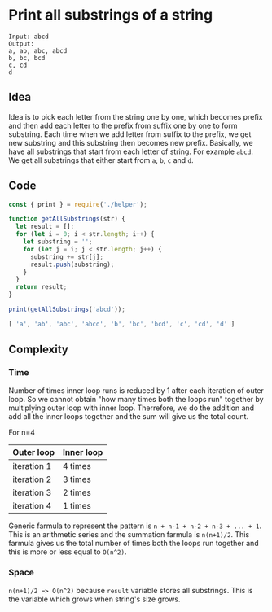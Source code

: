 # Print all substrings of a string

```
Input: abcd
Output:
a, ab, abc, abcd
b, bc, bcd
c, cd
d
```

## Idea

Idea is to pick each letter from the string one by one, which becomes prefix and then add each letter to the prefix from suffix one by one to form substring. Each time when we add letter from suffix to the prefix, we get new substring and this substring then becomes new prefix. Basically, we have all substrings that start from each letter of string. For example `abcd`. We get all substrings that either start from `a`, `b`, `c` and `d`.

## Code

```javascript
const { print } = require('./helper');

function getAllSubstrings(str) {
  let result = [];
  for (let i = 0; i < str.length; i++) {
    let substring = '';
    for (let j = i; j < str.length; j++) {
      substring += str[j];
      result.push(substring);
    }
  }
  return result;
}

print(getAllSubstrings('abcd'));
```

```javascript
[ 'a', 'ab', 'abc', 'abcd', 'b', 'bc', 'bcd', 'c', 'cd', 'd' ]
```

## Complexity

### Time

Number of times inner loop runs is reduced by 1 after each iteration of outer loop. So we cannot obtain "how many times both the loops run" together by multiplying outer loop with inner loop. Therrefore, we do the addition and add all the inner loops together and the sum will give us the total count.

For n=4

Outer loop  | Inner loop
----------- | ----------
iteration 1 | 4 times
iteration 2 | 3 times
iteration 3 | 2 times
iteration 4 | 1 times

Generic farmula to represent the pattern is `n + n-1 + n-2 + n-3 + ... + 1`. This is an arithmetic series and the summation farmula is `n(n+1)/2`. This farmula gives us the total number of times both the loops run together and this is more or less equal to `O(n^2)`.

### Space

`n(n+1)/2 => O(n^2)` because `result` variable stores all substrings. This is the variable which grows when string's size grows.
